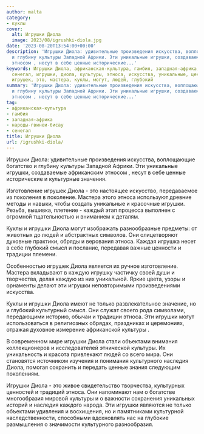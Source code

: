 ```yaml
---
author: malta
category:
- куклы
cover:
  alt: Игрушки Диола
  image: 2023/08/igrushki-diola.jpg
date: '2023-08-20T13:54:00+00:00'
description: 'Игрушки Диола: удивительные произведения искусства, воплощающие богатство
  и глубину культуры Западной Африки. Эти уникальные игрушки, создаваемые африканским
  этносом , несут в себе ценные исторические...'
keywords: Игрушки Диола, африканская-культура, гамбия, западная-африка, народы-гвинеи-бисау,
  сенегал, игрушки, диола, культуры, этноса, искусства, уникальные, ценные, изготовление,
  игрушек, это, мастера, куклы, могут, людей, глубокий
summary: 'Игрушки Диола: удивительные произведения искусства, воплощающие богатство
  и глубину культуры Западной Африки. Эти уникальные игрушки, создаваемые африканским
  этносом , несут в себе ценные исторические...'
tag:
- африканская-культура
- гамбия
- западная-африка
- народы-гвинеи-бисау
- сенегал
title: Игрушки Диола
url: /igrushki-diola/
---
```


Игрушки Диола: удивительные произведения искусства, воплощающие богатство и глубину культуры Западной Африки. Эти уникальные игрушки, создаваемые африканским этносом , несут в себе ценные исторические и культурные значения.

Изготовление игрушек Диола \- это настоящее искусство, передаваемое из поколения в поколение. Мастера этого этноса используют древние методы и навыки, чтобы создать уникальные и красочные игрушки. Резьба, вышивка, плетение \- каждый этап процесса выполнен с огромной тщательностью и вниманием к деталям.

Куклы и игрушки Диола могут изображать разнообразные предметы: от животных до людей и абстрактных символов. Они олицетворяют духовные практики, обряды и верования этноса. Каждая игрушка несет в себе глубокий смысл и послание, передавая важные ценности и традиции племени.

Особенностью игрушек Диола является их ручное изготовление. Мастера вкладывают в каждую игрушку частичку своей души и творчества, делая каждую из них уникальной. Яркие цвета, узоры и орнаменты делают эти игрушки неповторимыми произведениями искусства.

Куклы и игрушки Диола имеют не только развлекательное значение, но и глубокий культурный смысл. Они служат своего рода символами, передающими историю, обычаи и традиции этноса. Эти игрушки могут использоваться в религиозных обрядах, праздниках и церемониях, отражая духовное измерение африканской культуры .

В современном мире игрушки Диола стали объектами внимания коллекционеров и исследователей этнической культуры. Их уникальность и красота привлекают людей со всего мира. Они становятся источником изучения и понимания культурного наследия Диола, помогая сохранить и передать ценные знания следующим поколениям.

Игрушки Диола \- это живое свидетельство творчества, культурных ценностей и традиций этноса. Они напоминают нам о богатстве многообразия мировой культуры и о важности сохранения уникальных историй и наследия каждого народа. Эти игрушки являются не только объектами удивления и восхищения, но и памятниками культурной наследственности, способными вдохновлять нас на глубокие размышления о значимости культурного разнообразия.